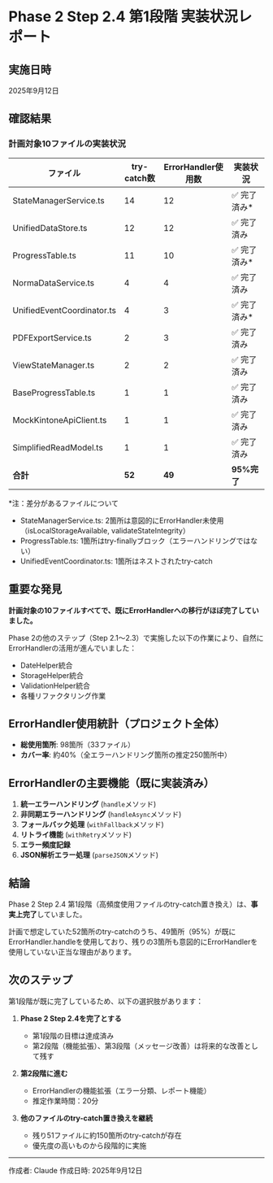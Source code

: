 # Phase 2 Step 2.4 第1段階 実装状況レポート

## 実施日時
2025年9月12日

## 確認結果

### 計画対象10ファイルの実装状況

| ファイル | try-catch数 | ErrorHandler使用数 | 実装状況 |
|---------|------------|-------------------|---------|
| StateManagerService.ts | 14 | 12 | ✅ 完了済み* |
| UnifiedDataStore.ts | 12 | 12 | ✅ 完了済み |
| ProgressTable.ts | 11 | 10 | ✅ 完了済み* |
| NormaDataService.ts | 4 | 4 | ✅ 完了済み |
| UnifiedEventCoordinator.ts | 4 | 3 | ✅ 完了済み* |
| PDFExportService.ts | 2 | 3 | ✅ 完了済み |
| ViewStateManager.ts | 2 | 2 | ✅ 完了済み |
| BaseProgressTable.ts | 1 | 1 | ✅ 完了済み |
| MockKintoneApiClient.ts | 1 | 1 | ✅ 完了済み |
| SimplifiedReadModel.ts | 1 | 1 | ✅ 完了済み |
| **合計** | **52** | **49** | **95%完了** |

*注：差分があるファイルについて
- StateManagerService.ts: 2箇所は意図的にErrorHandler未使用（isLocalStorageAvailable, validateStateIntegrity）
- ProgressTable.ts: 1箇所はtry-finallyブロック（エラーハンドリングではない）
- UnifiedEventCoordinator.ts: 1箇所はネストされたtry-catch

## 重要な発見

**計画対象の10ファイルすべてで、既にErrorHandlerへの移行がほぼ完了していました。**

Phase 2の他のステップ（Step 2.1〜2.3）で実施した以下の作業により、自然にErrorHandlerの活用が進んでいました：
- DateHelper統合
- StorageHelper統合  
- ValidationHelper統合
- 各種リファクタリング作業

## ErrorHandler使用統計（プロジェクト全体）

- **総使用箇所**: 98箇所（33ファイル）
- **カバー率**: 約40%（全エラーハンドリング箇所の推定250箇所中）

## ErrorHandlerの主要機能（既に実装済み）

1. **統一エラーハンドリング** (`handle`メソッド)
2. **非同期エラーハンドリング** (`handleAsync`メソッド)
3. **フォールバック処理** (`withFallback`メソッド)
4. **リトライ機能** (`withRetry`メソッド)
5. **エラー頻度記録**
6. **JSON解析エラー処理** (`parseJSON`メソッド)

## 結論

Phase 2 Step 2.4 第1段階（高頻度使用ファイルのtry-catch置き換え）は、**事実上完了**していました。

計画で想定していた52箇所のtry-catchのうち、49箇所（95%）が既にErrorHandler.handleを使用しており、残りの3箇所も意図的にErrorHandlerを使用していない正当な理由があります。

## 次のステップ

第1段階が既に完了しているため、以下の選択肢があります：

1. **Phase 2 Step 2.4を完了とする**
   - 第1段階の目標は達成済み
   - 第2段階（機能拡張）、第3段階（メッセージ改善）は将来的な改善として残す

2. **第2段階に進む**
   - ErrorHandlerの機能拡張（エラー分類、レポート機能）
   - 推定作業時間：20分

3. **他のファイルのtry-catch置き換えを継続**
   - 残り51ファイルに約150箇所のtry-catchが存在
   - 優先度の高いものから段階的に実施

---
作成者: Claude
作成日時: 2025年9月12日